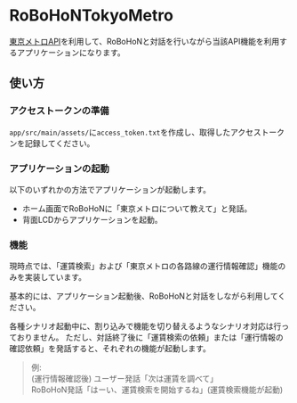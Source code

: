 # RoBoHoNTokyoMetro

[東京メトロAPI](https://developer.tokyometroapp.jp)を利用して、RoBoHoNと対話を行いながら当該API機能を利用するアプリケーションになります。

## 使い方

### アクセストークンの準備

``app/src/main/assets/``に``access_token.txt``を作成し、取得したアクセストークンを記録してください。

### アプリケーションの起動

以下のいずれかの方法でアプリケーションが起動します。

- ホーム画面でRoBoHoNに「東京メトロについて教えて」と発話。
- 背面LCDからアプリケーションを起動。

### 機能

現時点では、「運賃検索」および「東京メトロの各路線の運行情報確認」機能のみを実装しています。

基本的には、アプリケーション起動後、RoBoHoNと対話をしながら利用してください。

各種シナリオ起動中に、割り込みで機能を切り替えるようなシナリオ対応は行っておりません。
ただし、対話終了後に「運賃検索の依頼」または「運行情報の確認依頼」を発話すると、それぞれの機能が起動します。

> 例:   
> (運行情報確認後) ユーザー発話「次は運賃を調べて」  
> RoBoHoN発話「はーい、運賃検索を開始するね」(運賃検索機能が起動)
